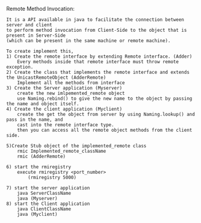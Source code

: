 Remote Method Invocation:

	It is a API available in java to facilitate the connection between server and client
	to perform method invocation from Client-Side to the object that is present in Server-Side
	(which can be present in the same machine or remote machine).
	
	To create implement this,
	1) Create the remote interface by extending Remote interface. (Adder)
		Every methods inside that remote interface must throw remote exception.
	2) Create the class that implements the remote interface and extends the UnicastRemoteObject (AdderRemote)
		Implement all the methods from interface
	3) Create the Server application (Myserver)
		create the new imlpemented_remote object
		use Naming.rebind() to give the new name to the object by passing the name and object itself.
	4) Create the client application (Myclient)
		create the get the object from server by using Naming.lookup() and pass in the name, and
		cast into the remote interface type. 
		then you can access all the remote object methods from the client side.
		
	5)Create Stub object of the implemented_remote class 
		rmic Implemented_remote_className
		rmic (AdderRemote)
		
	6) start the rmiregistry
		execute rmiregistry <port_number>
			(rmiregistry 5000)
		
	7) start the server application
		java ServerClassName
		java (Myserver)
	8) start the Client application
		java ClientClassName
		java (Myclient)
		
				
